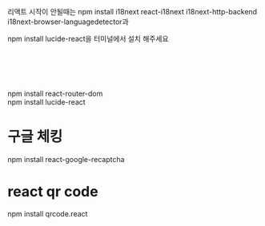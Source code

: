 리액트 시작이 안될때는 npm install i18next react-i18next i18next-http-backend i18next-browser-languagedetector과 

npm install lucide-react을 터미널에서 설치 해주세요

#  <br/>
npm install react-router-dom 
<br/>
npm install lucide-react

# 구글 체킹 <br/>
npm install react-google-recaptcha <br/>
# react qr code <br/>
npm install qrcode.react <br/>
